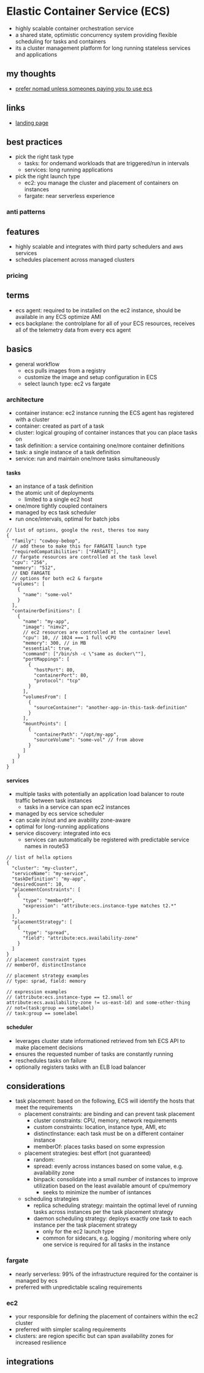 # Elastic Container Service (ECS)

- highly scalable container orchestration service
- a shared state, optimistic concurrency system providing flexible scheduling for tasks and containers
- its a cluster management platform for long running stateless services and applications

## my thoughts

- [prefer nomad unless someones paying you to use ecs](https://developer.hashicorp.com/nomad/intro/vs/ecs)

## links

- [landing page](https://aws.amazon.com/ecs/?did=ap_card&trk=ap_card)

## best practices

- pick the right task type
  - tasks: for ondemand workloads that are triggered/run in intervals
  - services: long running applications
- pick the right launch type
  - ec2: you manage the cluster and placement of containers on instances
  - fargate: near serverless experience

### anti patterns

## features

- highly scalable and integrates with third party schedulers and aws services
- schedules placement across managed clusters

### pricing

## terms

- ecs agent: required to be installed on the ec2 instance, should be available in any ECS optimize AMI
- ecs backplane: the controlplane for all of your ECS resources, receives all of the telemetry data from every ecs agent

## basics

- general workflow
  - ecs pulls images from a registry
  - customize the image and setup configuration in ECS
  - select launch type: ec2 vs fargate

### architecture

- container instance: ec2 instance running the ECS agent has registered with a cluster
- container: created as part of a task
- cluster: logical grouping of container instances that you can place tasks on
- task definition: a service containing one/more container definitions
- task: a single instance of a task definition
- service: run and maintain one/more tasks simultaneously

#### tasks

- an instance of a task definition
- the atomic unit of deployments
  - limited to a single ec2 host
- one/more tightly coupled containers
- managed by ecs task scheduler
- run once/intervals, optimal for batch jobs

```jsonc
// list of options, google the rest, theres too many
{
  "family": "cowboy-bebop",
  // add these to make this for FARGATE launch type
  "requiredCompatibilities": ["FARGATE"],
  // fargate resources are controlled at the task level
  "cpu": "256",
  "memory": "512",
  // END FARGATE
  // options for both ec2 & fargate
  "volumes": [
    {
      "name": "some-vol"
    }
  ],
  "containerDefinitions": [
    {
      "name": "my-app",
      "image": "nimv2",
      // ec2 resources are controlled at the container level
      "cpu": 10, // 1024 === 1 full vCPU
      "memory": 300, // in MB
      "essential": true,
      "command": ["/bin/sh -c \"same as docker\""],
      "portMappings": [
        {
          "hostPort": 80,
          "containerPort": 80,
          "protocol": "tcp"
        }
      ],
      "volumesFrom": [
        {
          "sourceContainer": "another-app-in-this-task-definition"
        }
      ],
      "mountPoints": [
        {
          "containerPath": "/opt/my-app",
          "sourceVolume": "some-vol" // from above
        }
      ]
    }
  ]
}
```

#### services

- multiple tasks with potentially an application load balancer to route traffic between task instances
  - tasks in a service can span ec2 instances
- managed by ecs service scheduler
- can scale in/out and are avability zone-aware
- optimal for long-running applications
- service discovery: integrated into ecs
  - services can automatically be registered with predictable service names in route53

```jsonc
// list of hella options
{
  "cluster": "my-cluster",
  "serviceName": "my-service",
  "taskDefinition": "my-app",
  "desiredCount": 10,
  "placementConstraints": [
    {
      "type": "memberOf",
      "expression": "attribute:ecs.instance-type matches t2.*"
    }
  ],
  "placementStrategy": [
    {
      "type": "spread",
      "field": "attribute:ecs.availability-zone"
    }
  ]
}
// placement constraint types
// memberOf, distinctInstance

// placement strategy examples
// type: sprad, field: memory

// expression examples
// (attribute:ecs.instance-type == t2.small or attribute:ecs.availability-zone != us-east-1d) and some-other-thing
// not=(task:group == somelabel)
// task:group == somelabel
```

#### scheduler

- leverages cluster state informationed retrieved from teh ECS API to make placement decisions
- ensures the requested number of tasks are constantly running
- reschedules tasks on failure
- optionally registers tasks with an ELB load balancer

## considerations

- task placement: based on the following, ECS will identify the hosts that meet the requirements
  - placement constraints: are binding and can prevent task placement
    - cluster constraints: CPU, memory, network requirements
    - custom constraints: location, instance type, AMI, etc
    - distinctInstance: each task must be on a different container instance
    - memberOf: places tasks based on some expression
  - placement strategies: best effort (not guaranteed)
    - random:
    - spread: evenly across instances based on some value, e.g. availability zone
    - binpack: consolidate into a small number of instances to improve utilization based on the least available amount of cpu/memory
      - seeks to minimize the number of isntances
  - scheduling strategies
    - replica scheduling strategy: maintain the optimal level of running tasks across instances per the task placement strategy
    - daemon scheduling strategy: deploys exactly one task to each instance per the task placement strategy
      - only for the ec2 launch type
      - common for sidecars, e.g. logging / monitoring where only one service is required for all tasks in the instance

### fargate

- nearly serverless: 99% of the infrastructure required for the container is managed by ecs
- preferred with unpredictable scaling requirements

### ec2

- your responsible for defining the placement of containers within the ec2 cluster
- preferred with simpler scaling requirements
- clusters: are region specific but can span availability zones for increased resilience

## integrations
